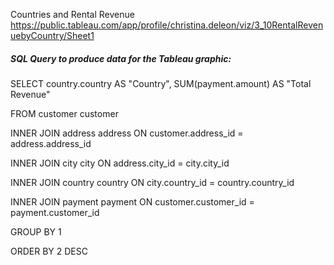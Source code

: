 Countries and Rental Revenue https://public.tableau.com/app/profile/christina.deleon/viz/3_10RentalRevenuebyCountry/Sheet1

##### SQL Query to produce data for the Tableau graphic:

SELECT 
country.country AS "Country",
SUM(payment.amount) AS "Total Revenue"

FROM customer customer

INNER JOIN address address 
ON customer.address_id = address.address_id

INNER JOIN city city 
ON address.city_id = city.city_id

INNER JOIN country country
ON city.country_id = country.country_id

INNER JOIN payment payment 
ON customer.customer_id = payment.customer_id

GROUP BY 1

ORDER BY 2 DESC 
